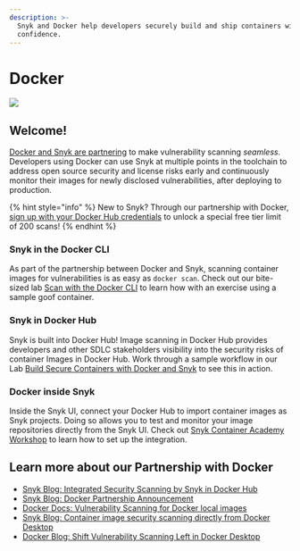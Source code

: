 ```yaml
---
description: >-
  Snyk and Docker help developers securely build and ship containers with
  confidence.
---
```


# Docker

![](https://github.com/snyk/user-docs/tree/695c746d1b207ffdf923b84e4590d31b29e2cc73/docs/.gitbook/assets/dockerheader-2.png)

## Welcome!

[Docker and Snyk are partnering](https://snyk.io/blog/snyk-docker-secure-containerized-applications/) to make vulnerability scanning _seamless._ Developers using Docker can use Snyk at multiple points in the toolchain to address open source security and license risks early and continuously monitor their images for newly disclosed vulnerabilities, after deploying to production.

{% hint style="info" %}
New to Snyk? Through our partnership with Docker, [sign up with your Docker Hub credentials](https://snyk.co/SnykDockerAcademy) to unlock a special free tier limit of 200 scans!
{% endhint %}

### Snyk in the Docker CLI

As part of the partnership between Docker and Snyk, scanning container images for vulnerabilities is as easy as `docker scan`. Check out our bite-sized lab [Scan with the Docker CLI](scanning-with-the-docker-cli.md) to learn how with an exercise using a sample goof container.

### Snyk in Docker Hub

Snyk is built into Docker Hub! Image scanning in Docker Hub provides developers and other SDLC stakeholders visibility into the security risks of container Images in Docker Hub. Work through a sample workflow in our Lab [Build Secure Containers with Docker and Snyk](lab-build-secure-containers-with-docker-and-snyk/) to see this in action.

### Docker inside Snyk

Inside the Snyk UI, connect your Docker Hub to import container images as Snyk projects. Doing so allows you to test and monitor your image repositories directly from the Snyk UI. Check out [Snyk Container Academy Workshop](./) to learn how to set up the integration.

## Learn more about our Partnership with Docker

* [Snyk Blog: Integrated Security Scanning by Snyk in Docker Hub](https://snyk.io/blog/integrated-docker-security-scanning-by-snyk-in-docker-hub/)
* [Snyk Blog: Docker Partnership Announcement](https://snyk.io/blog/snyk-docker-secure-containerized-applications/)
* [Docker Docs: Vulnerability Scanning for Docker local images](https://docs.docker.com/engine/scan/)
* [Snyk Blog: Container image security scanning directly from Docker Desktop](https://snyk.io/blog/snyk-container-image-security-scanning-directly-from-docker-desktop/)
* [Docker Blog: Shift Vulnerability Scanning Left in Docker Desktop](https://www.docker.com/blog/secure-from-the-start-shift-vulnerability-scanning-left-in-docker-desktop/)

